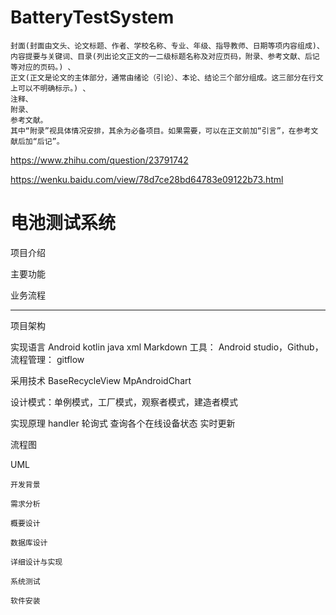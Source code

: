 # BatteryTestSystem

```
封面(封面由文头、论文标题、作者、学校名称、专业、年级、指导教师、日期等项内容组成)、
内容提要与关键词、目录(列出论文正文的一二级标题名称及对应页码，附录、参考文献、后记等对应的页码。) 、
正文(正文是论文的主体部分，通常由绪论（引论）、本论、结论三个部分组成。这三部分在行文上可以不明确标示。) 、
注释、
附录、
参考文献。
其中“附录”视具体情况安排，其余为必备项目。如果需要，可以在正文前加“引言”，在参考文献后加“后记”。 
```

https://www.zhihu.com/question/23791742

https://wenku.baidu.com/view/78d7ce28bd64783e09122b73.html

# 电池测试系统

项目介绍

主要功能

业务流程

--------

项目架构


实现语言 Android kotlin java xml Markdown
工具： Android studio，Github，
流程管理： gitflow

采用技术
  BaseRecycleView
  MpAndroidChart
  
设计模式：单例模式，工厂模式，观察者模式，建造者模式

实现原理
  handler
  轮询式 查询各个在线设备状态 实时更新
  
流程图

UML

```
开发背景

需求分析

概要设计

数据库设计

详细设计与实现

系统测试

软件安装
```









